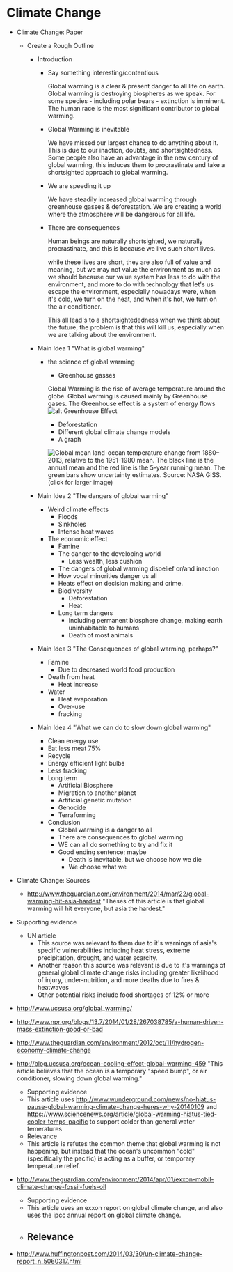 # Climate Change

- Climate Change: Paper
  - Create a Rough Outline
    - Introduction
      - Say something interesting/contentious

        Global warming is a clear & present danger to all life on earth. Global warming
        is destroying biospheres as we speak. For some species - including polar
        bears - extinction is imminent. The human race is the most significant contributor to
        global warming.

      - Global Warming is inevitable

        We have missed our largest chance to do anything about it. This
        is due to our inaction, doubts, and shortsightedness. Some
        people also have an advantage in the new century of global
        warming, this induces them to procrastinate and take a
        shortsighted approach to global warming.

      - We are speeding it up

        We have steadily increased global warming through greenhouse gasses
        & deforestation. We are creating a world where the atmosphere will be dangerous
        for all life.

      - There are consequences

        Human beings are naturally shortsighted, we naturally
        procrastinate, and this is because we live such short lives.

        while these lives are short, they are also full of value and meaning, but we may not value
        the environment as much as we should because our value
        system has less to do with the environment, and more to do
        with technology that let's us escape the environment, especially
        nowadays were, when it's cold, we turn on the heat, and when
        it's hot, we turn on the air conditioner. 
        
        This all lead's to a shortsightededness when we think about the
        future, the problem is that this will kill us, especially when
        we are talking about the environment.

    - Main Idea 1
      "What is global warming"
      - the science of global warming
        - Greenhouse gasses

         Global Warming is the rise of average temperature around the globe.
         Global warming is caused mainly by Greenhouse gases. The Greenhouse
         effect is a system of energy flows ![alt Greenhouse
         Effect](./images/500px-Greenhouse_Effect.svg.png "'Greenhouse effect schematic showing energy flows between space, the atmosphere, and Earth's surface. Energy influx and emittance are expressed in watts per square meter (W/m2).'")

        - Deforestation
        - Different global climate change models
        - A graph

         ![Global mean land-ocean temperature change from 1880–2013, relative to the 1951–1980 mean. The black line is the annual mean and the red line is the 5-year running mean. The green bars show uncertainty estimates. Source: NASA GISS. (click for larger image)](http://upload.wikimedia.org/wikipedia/commons/thumb/f/f8/Global_Temperature_Anomaly.svg/320px-Global_Temperature_Anomaly.svg.png)

    - Main Idea 2
      "The dangers of global warming"
      - Weird climate effects
        - Floods
        - Sinkholes
        - Intense heat waves
      - The economic effect
        - Famine
        - The danger to the developing world
          - Less wealth, less cushion
        - The dangers of global warming disbelief or/and inaction
        - How vocal minorities danger us all
        - Heats effect on decision making and crime.
        - Biodiversity
          - Deforestation
          - Heat
        - Long term dangers
          - Including permanent biosphere change, making earth uninhabitable to humans
          - Death of most animals
    - Main Idea 3
      "The Consequences of global warming, perhaps?"
      - Famine
        - Due to decreased world food production
      - Death from heat
        - Heat increase
      - Water
        - Heat evaporation
        - Over-use
        - fracking
    - Main Idea 4
      "What we can do to slow down global warming"
      - Clean energy use
      - Eat less meat 75%
      - Recycle
      - Energy efficient light bulbs
      - Less fracking
      - Long term
        - Artificial Biosphere
        - Migration to another planet
        - Artificial genetic mutation
        - Genocide
        - Terraforming
      - Conclusion
        - Global warming is a danger to all
        - There are consequences to global warming
        - WE can all do something to try and fix it
        - Good ending sentence; maybe
          - Death is inevitable, but we choose how we die
          - We choose what we 

- Climate Change: Sources
  - http://www.theguardian.com/environment/2014/mar/22/global-warming-hit-asia-hardest
      "Theses of this article is that global warming will hit everyone, but
      asia the hardest."

- Supporting evidence
    - UN article
      - This source was relevant to them due to it's warnings of asia's specific vulnerabilities including heat stress, extreme precipitation, drought, and water scarcity.
      - Another reason this source was relevant is due to it's warnings of general global climate change risks including greater likelihood of injury, under-nutrition, and more deaths due to fires & heatwaves
      - Other potential risks include food shortages of 12% or more
- http://www.ucsusa.org/global_warming/
- http://www.npr.org/blogs/13.7/2014/01/28/267038785/a-human-driven-mass-extinction-good-or-bad
- http://www.theguardian.com/environment/2012/oct/11/hydrogen-economy-climate-change
- http://blog.ucsusa.org/ocean-cooling-effect-global-warming-459
  "This article believes that the ocean is a temporary "speed bump", or air conditioner, slowing down global warming."
  - Supporting evidence
   - This article uses http://www.wunderground.com/news/no-hiatus-pause-global-warming-climate-change-heres-why-20140109 and https://www.sciencenews.org/article/global-warming-hiatus-tied-cooler-temps-pacific to support colder than general water temeratures
  - Relevance
   - This article is refutes the common theme that global warming is not happening, but instead that the ocean's uncommon "cold" (specifically the pacific) is acting as a buffer, or temporary temperature relief.
- http://www.theguardian.com/environment/2014/apr/01/exxon-mobil-climate-change-fossil-fuels-oil
  - Supporting evidence
   - This article uses an exxon report on global climate change, and also uses the ipcc annual report on global climate change.
  - Relevance
    - 
- http://www.huffingtonpost.com/2014/03/30/un-climate-change-report_n_5060317.html
